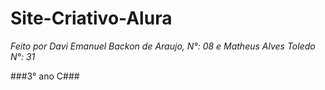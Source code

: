 # Site-Criativo-Alura


*Feito por Davi Emanuel Backon de Araujo, N°: 08 e Matheus Alves Toledo N°: 31*

###3° ano C###

